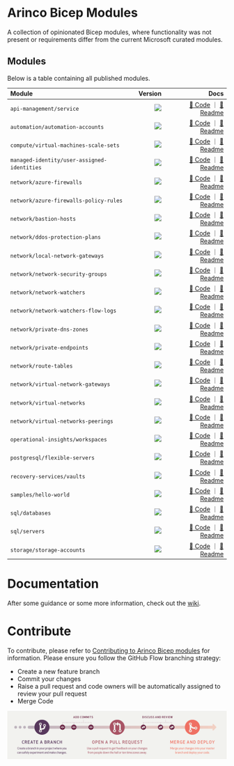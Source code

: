 # Arinco Bicep Modules

A collection of opinionated Bicep modules, where functionality was not present or requirements differ from the current Microsoft curated modules.

## Modules

Below is a table containing all published modules.

<!-- Begin Module Table -->

| Module                                      |                                               Version |                                                                                                                                                                                                                                                                      Docs |
| :------------------------------------------ | ----------------------------------------------------: | ------------------------------------------------------------------------------------------------------------------------------------------------------------------------------------------------------------------------------------------------------------------------: |
| `api-management/service`                    | <image src="https://img.shields.io/badge/1.1.2-blue"> |                                       [🦾 Code](https://github.com/arincoau/arinco-bicep-modules/tree/main/modules/api-management/service/main.bicep) ｜ [📃 Readme](https://github.com/arincoau/arinco-bicep-modules/tree/main/modules/api-management/service/README.md) |
| `automation/automation-accounts`            | <image src="https://img.shields.io/badge/1.0.2-blue"> |                       [🦾 Code](https://github.com/arincoau/arinco-bicep-modules/tree/main/modules/automation/automation-accounts/main.bicep) ｜ [📃 Readme](https://github.com/arincoau/arinco-bicep-modules/tree/main/modules/automation/automation-accounts/README.md) |
| `compute/virtual-machines-scale-sets`       | <image src="https://img.shields.io/badge/1.0.2-blue"> |             [🦾 Code](https://github.com/arincoau/arinco-bicep-modules/tree/main/modules/compute/virtual-machines-scale-sets/main.bicep) ｜ [📃 Readme](https://github.com/arincoau/arinco-bicep-modules/tree/main/modules/compute/virtual-machines-scale-sets/README.md) |
| `managed-identity/user-assigned-identities` | <image src="https://img.shields.io/badge/1.0.2-blue"> | [🦾 Code](https://github.com/arincoau/arinco-bicep-modules/tree/main/modules/managed-identity/user-assigned-identities/main.bicep) ｜ [📃 Readme](https://github.com/arincoau/arinco-bicep-modules/tree/main/modules/managed-identity/user-assigned-identities/README.md) |
| `network/azure-firewalls`                   | <image src="https://img.shields.io/badge/1.0.4-blue"> |                                     [🦾 Code](https://github.com/arincoau/arinco-bicep-modules/tree/main/modules/network/azure-firewalls/main.bicep) ｜ [📃 Readme](https://github.com/arincoau/arinco-bicep-modules/tree/main/modules/network/azure-firewalls/README.md) |
| `network/azure-firewalls-policy-rules`      | <image src="https://img.shields.io/badge/1.0.2-blue"> |           [🦾 Code](https://github.com/arincoau/arinco-bicep-modules/tree/main/modules/network/azure-firewalls-policy-rules/main.bicep) ｜ [📃 Readme](https://github.com/arincoau/arinco-bicep-modules/tree/main/modules/network/azure-firewalls-policy-rules/README.md) |
| `network/bastion-hosts`                     | <image src="https://img.shields.io/badge/1.0.4-blue"> |                                         [🦾 Code](https://github.com/arincoau/arinco-bicep-modules/tree/main/modules/network/bastion-hosts/main.bicep) ｜ [📃 Readme](https://github.com/arincoau/arinco-bicep-modules/tree/main/modules/network/bastion-hosts/README.md) |
| `network/ddos-protection-plans`             | <image src="https://img.shields.io/badge/1.0.2-blue"> |                         [🦾 Code](https://github.com/arincoau/arinco-bicep-modules/tree/main/modules/network/ddos-protection-plans/main.bicep) ｜ [📃 Readme](https://github.com/arincoau/arinco-bicep-modules/tree/main/modules/network/ddos-protection-plans/README.md) |
| `network/local-network-gateways`            | <image src="https://img.shields.io/badge/1.0.2-blue"> |                       [🦾 Code](https://github.com/arincoau/arinco-bicep-modules/tree/main/modules/network/local-network-gateways/main.bicep) ｜ [📃 Readme](https://github.com/arincoau/arinco-bicep-modules/tree/main/modules/network/local-network-gateways/README.md) |
| `network/network-security-groups`           | <image src="https://img.shields.io/badge/1.0.2-blue"> |                     [🦾 Code](https://github.com/arincoau/arinco-bicep-modules/tree/main/modules/network/network-security-groups/main.bicep) ｜ [📃 Readme](https://github.com/arincoau/arinco-bicep-modules/tree/main/modules/network/network-security-groups/README.md) |
| `network/network-watchers`                  | <image src="https://img.shields.io/badge/1.0.2-blue"> |                                   [🦾 Code](https://github.com/arincoau/arinco-bicep-modules/tree/main/modules/network/network-watchers/main.bicep) ｜ [📃 Readme](https://github.com/arincoau/arinco-bicep-modules/tree/main/modules/network/network-watchers/README.md) |
| `network/network-watchers-flow-logs`        | <image src="https://img.shields.io/badge/1.0.3-blue"> |               [🦾 Code](https://github.com/arincoau/arinco-bicep-modules/tree/main/modules/network/network-watchers-flow-logs/main.bicep) ｜ [📃 Readme](https://github.com/arincoau/arinco-bicep-modules/tree/main/modules/network/network-watchers-flow-logs/README.md) |
| `network/private-dns-zones`                 | <image src="https://img.shields.io/badge/1.0.5-blue"> |                                 [🦾 Code](https://github.com/arincoau/arinco-bicep-modules/tree/main/modules/network/private-dns-zones/main.bicep) ｜ [📃 Readme](https://github.com/arincoau/arinco-bicep-modules/tree/main/modules/network/private-dns-zones/README.md) |
| `network/private-endpoints`                 | <image src="https://img.shields.io/badge/2.0.3-blue"> |                                 [🦾 Code](https://github.com/arincoau/arinco-bicep-modules/tree/main/modules/network/private-endpoints/main.bicep) ｜ [📃 Readme](https://github.com/arincoau/arinco-bicep-modules/tree/main/modules/network/private-endpoints/README.md) |
| `network/route-tables`                      | <image src="https://img.shields.io/badge/1.0.2-blue"> |                                           [🦾 Code](https://github.com/arincoau/arinco-bicep-modules/tree/main/modules/network/route-tables/main.bicep) ｜ [📃 Readme](https://github.com/arincoau/arinco-bicep-modules/tree/main/modules/network/route-tables/README.md) |
| `network/virtual-network-gateways`          | <image src="https://img.shields.io/badge/1.0.2-blue"> |                   [🦾 Code](https://github.com/arincoau/arinco-bicep-modules/tree/main/modules/network/virtual-network-gateways/main.bicep) ｜ [📃 Readme](https://github.com/arincoau/arinco-bicep-modules/tree/main/modules/network/virtual-network-gateways/README.md) |
| `network/virtual-networks`                  | <image src="https://img.shields.io/badge/1.0.8-blue"> |                                   [🦾 Code](https://github.com/arincoau/arinco-bicep-modules/tree/main/modules/network/virtual-networks/main.bicep) ｜ [📃 Readme](https://github.com/arincoau/arinco-bicep-modules/tree/main/modules/network/virtual-networks/README.md) |
| `network/virtual-networks-peerings`         | <image src="https://img.shields.io/badge/1.0.2-blue"> |                 [🦾 Code](https://github.com/arincoau/arinco-bicep-modules/tree/main/modules/network/virtual-networks-peerings/main.bicep) ｜ [📃 Readme](https://github.com/arincoau/arinco-bicep-modules/tree/main/modules/network/virtual-networks-peerings/README.md) |
| `operational-insights/workspaces`           | <image src="https://img.shields.io/badge/1.0.4-blue"> |                     [🦾 Code](https://github.com/arincoau/arinco-bicep-modules/tree/main/modules/operational-insights/workspaces/main.bicep) ｜ [📃 Readme](https://github.com/arincoau/arinco-bicep-modules/tree/main/modules/operational-insights/workspaces/README.md) |
| `postgresql/flexible-servers`               | <image src="https://img.shields.io/badge/1.1.2-blue"> |                             [🦾 Code](https://github.com/arincoau/arinco-bicep-modules/tree/main/modules/postgresql/flexible-servers/main.bicep) ｜ [📃 Readme](https://github.com/arincoau/arinco-bicep-modules/tree/main/modules/postgresql/flexible-servers/README.md) |
| `recovery-services/vaults`                  | <image src="https://img.shields.io/badge/1.0.2-blue"> |                                   [🦾 Code](https://github.com/arincoau/arinco-bicep-modules/tree/main/modules/recovery-services/vaults/main.bicep) ｜ [📃 Readme](https://github.com/arincoau/arinco-bicep-modules/tree/main/modules/recovery-services/vaults/README.md) |
| `samples/hello-world`                       | <image src="https://img.shields.io/badge/1.0.1-blue"> |                                             [🦾 Code](https://github.com/arincoau/arinco-bicep-modules/tree/main/modules/samples/hello-world/main.bicep) ｜ [📃 Readme](https://github.com/arincoau/arinco-bicep-modules/tree/main/modules/samples/hello-world/README.md) |
| `sql/databases`                             | <image src="https://img.shields.io/badge/1.0.4-blue"> |                                                         [🦾 Code](https://github.com/arincoau/arinco-bicep-modules/tree/main/modules/sql/databases/main.bicep) ｜ [📃 Readme](https://github.com/arincoau/arinco-bicep-modules/tree/main/modules/sql/databases/README.md) |
| `sql/servers`                               | <image src="https://img.shields.io/badge/1.0.8-blue"> |                                                             [🦾 Code](https://github.com/arincoau/arinco-bicep-modules/tree/main/modules/sql/servers/main.bicep) ｜ [📃 Readme](https://github.com/arincoau/arinco-bicep-modules/tree/main/modules/sql/servers/README.md) |
| `storage/storage-accounts`                  | <image src="https://img.shields.io/badge/1.1.2-blue"> |                                   [🦾 Code](https://github.com/arincoau/arinco-bicep-modules/tree/main/modules/storage/storage-accounts/main.bicep) ｜ [📃 Readme](https://github.com/arincoau/arinco-bicep-modules/tree/main/modules/storage/storage-accounts/README.md) |

<!-- End Module Table -->

# Documentation

After some guidance or some more information, check out the [wiki](https://github.com/arincoau/arinco-bicep-modules/wiki).

# Contribute

To contribute, please refer to [Contributing to Arinco Bicep modules](./CONTRIBUTING.md) for information. Please ensure you follow the GitHub Flow branching strategy:

- Create a new feature branch
- Commit your changes
- Raise a pull request and code owners will be automatically assigned to review your pull request
- Merge Code

![GitHub Flow](docs/media/github-flow-diagram.png)
